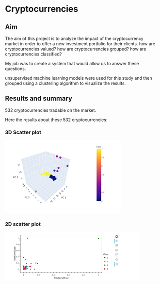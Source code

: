 # Cryptocurrencies

## Aim

The aim of this project is to analyze the impact of the cryptocurrency market in order to offer a new investment portfolio for their clients.
how are cryptocurrencies valued?
how are cryptocurrencies grouped?
how are cryptocurrencies classified?

My job was to create a system that would allow us to answer these questions.

unsupervised machine learning models were used for this study and then grouped using a clustering algorithm to visualize the results.

## Results and summary

532 cryptocurrencies tradable on the market.

Here the results about these 532 cryptocurrencies:

### 3D Scatter plot

 ![alt text](https://github.com/valeria100719/Cryptocurrencies/blob/main/2.png?raw=true)
### 2D scatter plot

 ![alt text](https://github.com/valeria100719/Cryptocurrencies/blob/main/3.png?raw=true)
